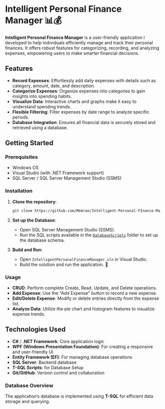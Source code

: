 # Intelligent Personal Finance Manager 📊💰

**Intelligent Personal Finance Manager** is a user-friendly application I developed to help individuals efficiently manage and track their personal finances. It offers robust features for categorizing, recording, and analyzing expenses, empowering users to make smarter financial decisions.

## Features

- **Record Expenses**: Effortlessly add daily expenses with details such as category, amount, date, and description.
- **Categorize Expenses**: Organize expenses into categories to gain insights into spending habits.
- **Visualize Data**: Interactive charts and graphs make it easy to understand spending trends.
- **Flexible Filtering**: Filter expenses by date range to analyze specific periods.
- **Database Integration**: Ensures all financial data is securely stored and retrieved using a database.

## Getting Started

### Prerequisites
- Windows OS
- Visual Studio (with .NET Framework support)
- SQL Server / SQL Server Management Studio (SSMS)

### Installation

1. **Clone the repository**:
   ```bash
   git clone https://github.com/Memrao/Intelligent-Personal-FInance-Manager
   ```

2. **Set up the Database**:
   - Open SQL Server Management Studio (SSMS).
   - Run the SQL scripts available in the [`DatabaseScripts`](DatabaseScripts/create_database.sql) folder to set up the database schema.

3. **Build and Run**:
   - Open `IntelligentPersonalFinanceManager.sln` in Visual Studio.
   - Build the solution and run the application. 🚀

### Usage
- **CRUD**: Perform complete Create, Read, Update, and Delete operations.
- **Add Expense**: Use the "Add Expense" button to record a new expense.
- **Edit/Delete Expense**: Modify or delete entries directly from the expense list.
- **Analyze Data**: Utilize the pie chart and histogram features to visualize expense trends.

## Technologies Used

- **C#** / **.NET Framework**: Core application logic
- **WPF (Windows Presentation Foundation)**: For creating a responsive and user-friendly UI
- **Entity Framework (EF)**: For managing database operations
- **SQL Server**: Backend database
- **T-SQL Scripts**: for Database Setup
- **Git/GitHub**: Version control and collaboration

### Database Overview
The application’s database is implemented using **T-SQL** for efficient data storage and querying.
